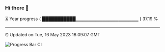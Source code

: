 ### Hi there 👋

⏳ Year progress { ███████████▁▁▁▁▁▁▁▁▁▁▁▁▁▁▁▁▁▁▁ } 37.19 %

---

⏰ Updated on Tue, 16 May 2023 18:09:07 GMT

![Progress Bar CI](https://github.com/Shyam-Makwana/GitHub-Actions-Demo/workflows/Progress%20Bar%20CI/badge.svg)
